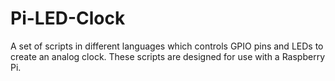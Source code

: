 Pi-LED-Clock
============

A set of scripts in different languages which controls GPIO pins and LEDs to create an analog clock. These scripts are designed for use with a Raspberry Pi.

